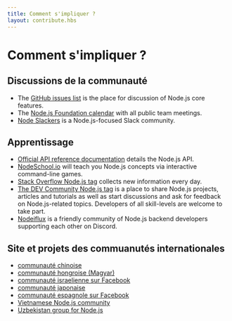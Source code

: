 ```yaml
---
title: Comment s'impliquer ?
layout: contribute.hbs
---
```


# Comment s'impliquer ?

## Discussions de la communauté

* The [GitHub issues list](https://github.com/nodejs/node/issues) is the place for discussion of Node.js core features.
* The [Node.js Foundation calendar](https://nodejs.org/calendar) with all public team meetings.
* [Node Slackers](https://www.nodeslackers.com/) is a Node.js-focused Slack community.

## Apprentissage

* [Official API reference documentation](https://nodejs.org/api/) details the Node.js API.
* [NodeSchool.io](https://nodeschool.io/) will teach you Node.js concepts via interactive command-line games.
* [Stack Overflow Node.js tag](https://stackoverflow.com/questions/tagged/node.js) collects new information every day.
* [The DEV Community Node.js tag](https://dev.to/t/node) is a place to share Node.js projects, articles and tutorials as well as start discussions and ask for feedback on Node.js-related topics. Developers of all skill-levels are welcome to take part.
* [Nodeiflux](https://discordapp.com/invite/vUsrbjd) is a friendly community of Node.js backend developers supporting each other on Discord.

## Site et projets des commuanutés internationales

* [communauté chinoise](https://cnodejs.org/)
* [communauté hongroise (Magyar)](https://nodehun.blogspot.com/)
* [communauté israelienne sur Facebook](https://www.facebook.com/groups/node.il/)
* [communauté japonaise](https://nodejs.jp/)
* [communauté espagnole sur Facebook](https://www.facebook.com/groups/node.es/)
* [Vietnamese Node.js community](https://www.facebook.com/nodejs.vn/)
* [Uzbekistan group for Node.js](https://t.me/nodejs_uz)
